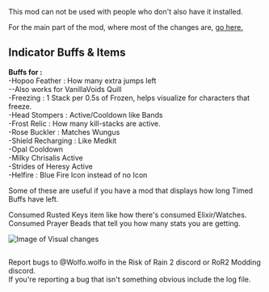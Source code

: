 This mod can not be used with people who don't also have it installed.

For the main part of the mod, where most of the changes are, [go here.](https://thunderstore.io/package/Wolfo/WolfoQoL_Client/)

## Indicator Buffs & Items

<b>Buffs for :</b>\
-Hopoo Feather : How many extra jumps left\
--Also works for VanillaVoids Quill\
-Freezing : 1 Stack per 0.5s of Frozen, helps visualize for characters that freeze.\
-Head Stompers : Active/Cooldown like Bands\
-Frost Relic : How many kill-stacks are active.\
-Rose Buckler : Matches Wungus\
-Shield Recharging : Like Medkit\
-Opal Cooldown\
-Milky Chrisalis Active\
-Strides of Heresy Active\
-Helfire : Blue Fire Icon instead of no Icon

Some of these are useful if you have a mod that displays how long Timed Buffs have left.
 
Consumed Rusted Keys item like how there's consumed Elixir/Watches.\
Consumed Prayer Beads that tell you how many stats you are getting.


![Image of Visual changes](https://raw.githubusercontent.com/WolfoIsBestWolf/ror2-WolfoQualityoLlife/main/modPageImages/wqol_server.png)


##
Report bugs to @Wolfo.wolfo in the Risk of Rain 2 discord or RoR2 Modding discord.\
If you're reporting a bug that isn't something obvious include the log file.





